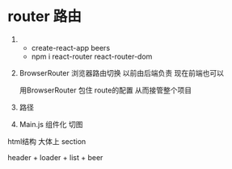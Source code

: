 # router  路由

1. 
    - create-react-app beers
    - npm i react-router react-router-dom 

2. BrowserRouter  浏览器路由切换  以前由后端负责   现在前端也可以 

    用BrowserRouter 包住  route的配置 从而接管整个项目

3. <Route path="" component="" />
    路径

4. Main.js 组件化  切图

 html结构  大体上 section

 header + loader + list  + beer
